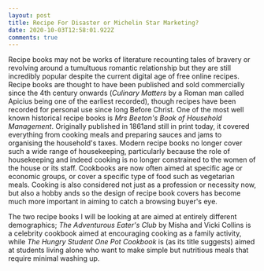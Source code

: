 ```yaml
---
layout: post
title: Recipe For Disaster or Michelin Star Marketing?
date: 2020-10-03T12:58:01.922Z
comments: true
---
```

Recipe books may not be works of literature recounting tales of bravery or revolving around a tumultuous romantic relationship but they are still incredibly popular despite the current digital age of free online recipes. Recipe books are thought to have been published and sold commercially since the 4th century onwards (*Culinary Matters* by a Roman man called Apicius being one of the earliest recorded), though recipes have been recorded for personal use since long Before Christ. One of the most well known historical recipe books is *Mrs Beeton's Book of Household Management*. Originally published in 1861and still in print today, it covered everything from cooking meals and preparing sauces and jams to organising the household's taxes. Modern recipe books no longer cover such a wide range of housekeeping, particularly because the role of housekeeping and indeed cooking is no longer constrained to the women of the house or its staff. Cookbooks are now often aimed at specific age or economic groups, or cover a specific type of food such as vegetarian meals. Cooking is also considered not just as a profession or necessity now, but also a hobby ands so the design of recipe book covers has become much more important in aiming to catch a browsing buyer's eye. 

The two recipe books I will be looking at are aimed at entirely different demographics; *The Adventurous Eater's Club* by Misha and Vicki Collins is a celebrity cookbook aimed at encouraging cooking as a family activity, while *The Hungry Student One Pot Cookbook* is (as its title suggests) aimed at students living alone who want to make simple but nutritious meals that require minimal washing up.